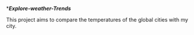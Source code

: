 ****Explore-weather-Trends***

This project aims to compare the temperatures of the global cities with my city.
